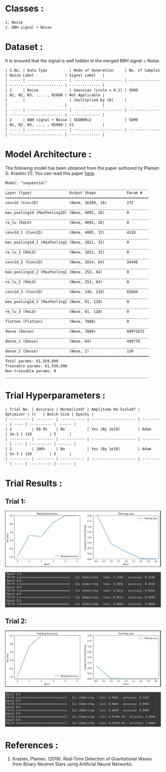 # Classes :
```
1. Noise 
2. BBH signal + Noise
```

# Dataset :
It is ensured that the signal is well hidden in the merged BBH signal + Noise. 
```
| S.No. | Data Type          | Mode of Generation     | No. of Samples | Noise Label              | Signal Label   |
| ----- | ------------------ | ---------------------- | -------------- | ------------------------ | -------------- |
| 1     | Noise              | Gaussian (scale = 0.1) | 5000           | N1, N2, N3, .... , N5000 | Not Applicable |
|       |                    | (multiplied by 10)     |                |                          |                |
| ----- | ------------------ | ---------------------- | -------------- | ------------------------ | -------------- |
| 2     | BBH signal + Noise | SEOBNRv2               | 5000           | N1, N2, N3, .... , N5000 | S1             |
| ----- | ------------------ | ---------------------- | -------------- | ------------------------ | -------------- |
```

# Model Architecture :
The following model has been obtained from the paper authored by Plamen G. Krastev [1]. You can read this paper [here](/Literature%20Review/Classification/1D-CNN/krastev_1.pdf).
``` 
Model: "sequential"
_________________________________________________________________
Layer (type)                 Output Shape              Param #   
=================================================================
conv1d (Conv1D)              (None, 16369, 16)         272       
_________________________________________________________________
max_pooling1d (MaxPooling1D) (None, 4092, 16)          0         
_________________________________________________________________
re_lu (ReLU)                 (None, 4092, 16)          0         
_________________________________________________________________
conv1d_1 (Conv1D)            (None, 4085, 32)          4128      
_________________________________________________________________
max_pooling1d_1 (MaxPooling1 (None, 1021, 32)          0         
_________________________________________________________________
re_lu_1 (ReLU)               (None, 1021, 32)          0         
_________________________________________________________________
conv1d_2 (Conv1D)            (None, 1014, 64)          16448     
_________________________________________________________________
max_pooling1d_2 (MaxPooling1 (None, 253, 64)           0         
_________________________________________________________________
re_lu_2 (ReLU)               (None, 253, 64)           0         
_________________________________________________________________
conv1d_3 (Conv1D)            (None, 246, 128)          65664     
_________________________________________________________________
max_pooling1d_3 (MaxPooling1 (None, 61, 128)           0         
_________________________________________________________________
re_lu_3 (ReLU)               (None, 61, 128)           0         
_________________________________________________________________
flatten (Flatten)            (None, 7808)              0         
_________________________________________________________________
dense (Dense)                (None, 7808)              60972672  
_________________________________________________________________
dense_1 (Dense)              (None, 64)                499776    
_________________________________________________________________
dense_2 (Dense)              (None, 2)                 130       
=================================================================
Total params: 61,559,090
Trainable params: 61,559,090
Non-trainable params: 0
_________________________________________________________________
```

# Trial Hyperparameters :
```
| Trial No. | Accuracy | Normalized? | Amplitude Re-Scaled? | Optimizer | lr   | Batch Size | Epochs |
| --------- | -------- | ----------- | -------------------- | --------- | ---- | ---------- | ------ |
| 1         | 99.9%    | No          | Yes (By 1e19)        | Adam      | 1e-3 | 128        | 5      |
| --------- | -------- | ----------- | -------------------- | --------- | ---- | ---------- | ------ |
| 2         | 100%     | No          | Yes (By 1e18)        | Adam      | 1e-3 | 128        | 5      |
| --------- | -------- | ----------- | -------------------- | --------- | ---- | ---------- | ------ |
```

# Trial Results :
## Trial 1:
<p align="center"> <img src="screenshots/graph_1.png"> </p>
<p align="center"> <img src="screenshots/trial_1.png"> </p>

## Trial 2:
<p align="center"> <img src="screenshots/graph_2.png"> </p>
<p align="center"> <img src="screenshots/trial_2.png"> </p>

# References :
1. Krastev, Plamen. (2019). Real-Time Detection of Gravitational Waves from Binary Neutron Stars using Artificial Neural Networks.




